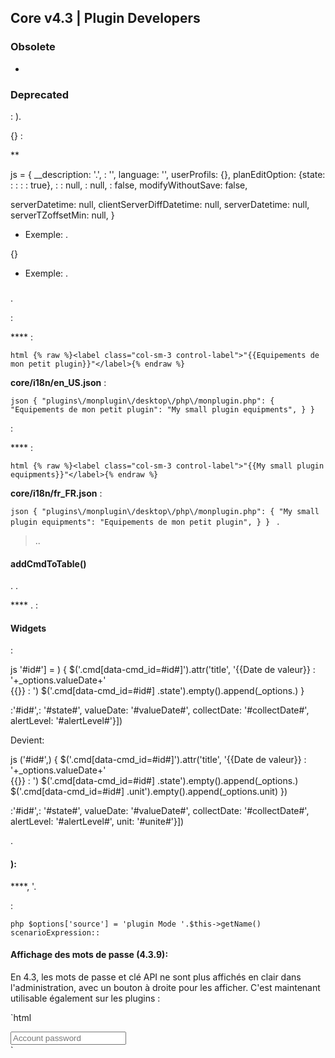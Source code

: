 ## Core v4.3 | Plugin Developers

### Obsolete

-

### Deprecated

 : ).

{} :

**

js
 = {
  __description: '.',
  : '',
  language: '',
  userProfils: {},
  planEditOption: {state: : : : : true},
  :
  : null,
  : null,
  : false,
  modifyWithoutSave: false,
  
  serverDatetime: null,
  clientServerDiffDatetime: null,
  serverDatetime: null,
  serverTZoffsetMin: null,
}


- Exemple: .

{}

- Exemple: .

### 

#### 

.

:

**** :

`html
{% raw %}<label class="col-sm-3 control-label">"{{Equipements de mon petit plugin}}"</label>{% endraw %}
`

**core/i18n/en_US.json** :

`json
{
  "plugins\/monplugin\/desktop\/php\/monplugin.php": {
      	"Equipements de mon petit plugin": "My small plugin equipments",
  }
}
`

:

**** :

`html
{% raw %}<label class="col-sm-3 control-label">"{{My small plugin equipments}}"</label>{% endraw %}
`

**core/i18n/fr_FR.json** :

`json
{
  "plugins\/monplugin\/desktop\/php\/monplugin.php": {
      	"My small plugin equipments": "Equipements de mon petit plugin",
  }
}
`
.

> ..



#### addCmdToTable()

. . 

 **** .  : 

#### Widgets

:

js
'#id#'] = ) {
      $('.cmd[data-cmd_id=#id#]').attr('title', '{{Date de valeur}} : '+_options.valueDate+'<br/>{{}} : ')
      $('.cmd[data-cmd_id=#id#] .state').empty().append(_options.)
    }

 :'#id#',: '#state#', valueDate: '#valueDate#', collectDate: '#collectDate#', alertLevel: '#alertLevel#'}])


Devient:

js
('#id#',) {
      $('.cmd[data-cmd_id=#id#]').attr('title', '{{Date de valeur}} : '+_options.valueDate+'<br/>{{}} : ')
      $('.cmd[data-cmd_id=#id#] .state').empty().append(_options.)
      $('.cmd[data-cmd_id=#id#] .unit').empty().append(_options.unit)
    })

 :'#id#',: '#state#', valueDate: '#valueDate#', collectDate: '#collectDate#', alertLevel: '#alertLevel#', unit: '#unite#'}])


.

#### ):

 ****, '.

:

`php
$options['source'] = 'plugin Mode '.$this->getName()
scenarioExpression::
`

#### Affichage des mots de passe (4.3.9):

En 4.3, les mots de passe et clé API ne sont plus affichés en clair dans l'administration, avec un bouton à droite pour les afficher. C'est maintenant utilisable également sur les plugins :

`html
<div class="input-group">
    <input type="text" class="inputPassword configKey form-control" data-l1key="pass" placeholder="Account password" />
    <span class="input-group-btn">
        <a class="btn btn-default form-control bt_showPass roundedRight"><i class="fas fa-eye"></i></a>
    </span>
</div>
`